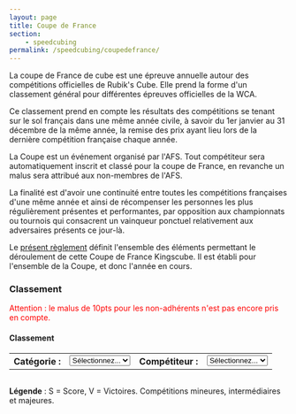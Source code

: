 ```yaml
---
layout: page
title: Coupe de France
section:
    - speedcubing
permalink: /speedcubing/coupedefrance/
---
```

La coupe de France de cube est une épreuve annuelle autour des compétitions officielles de Rubik's Cube. Elle prend la forme d'un classement général pour différentes épreuves officielles de la WCA.

Ce classement prend en compte les résultats des compétitions se tenant sur le sol français dans une même année civile, à savoir du 1er janvier au 31 décembre de la même année, la remise des prix ayant lieu lors de la dernière compétition française chaque année.

La Coupe est un événement organisé par l'AFS. Tout compétiteur sera automatiquement inscrit et classé pour la coupe de France, en revanche un malus sera attribué aux non-membres de l'AFS.

La finalité est d'avoir une continuité entre toutes les compétitions françaises d'une même année et ainsi de récompenser les personnes les plus régulièrement présentes et performantes, par opposition aux championnats ou tournois qui consacrent un vainqueur ponctuel relativement aux adversaires présents
ce jour-là.

Le [présent règlement]({{site.baseurl}}/uploads/reglementCDFDC_2015.pdf) définit l'ensemble des éléments permettant le déroulement de cette Coupe de France Kingscube. Il est établi pour l'ensemble de la Coupe, et donc l'année en cours.


### Classement

<span style="color:red">Attention : le malus de 10pts pour les non-adhérents n'est pas encore pris en compte.</span>


<script src="{{site.baseurl}}/js/cdf.js"></script>
<script>
$.getJSON("{{site.baseurl}}/uploads/rankings.json", cdf_load_json);
</script>


<h4 id="score-title">Classement</h4>

<form method="get" action="">
<table id="planning" cellspacing="0" cellpadding="0">
<tr>
<th>Catégorie : </th>
<td><select id="select-event" class="drop" name="event" onChange="load_rankings(this.options[this.selectedIndex].id, '', true);">
<option id="">Sélectionnez...</option>
</select>
</td>
<th>Compétiteur :</th>
<td><select id="select-person" name="person" class="drop" onChange="load_rankings('', this.options[this.selectedIndex].id, true);">
<option id="">Sélectionnez...</option>
</select>
</td>
</tr>
</table>
</form>



<table id="planning" style="width:100%;font-size: 0.8em;">
<tbody id="tbody-score">
</tbody>
</table>

**Légende** : S = Score, V = Victoires. Compétitions <span class='opensize0'>mineures</span>, <span class='opensize1'>intermédiaires</span> et <span class='opensize2'>majeures</span>.



